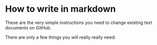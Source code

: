 # How to write in markdown 

These are the very simple instructions you need to change existing text documents on GitHub.   

There are only a few things you will really really need:   

